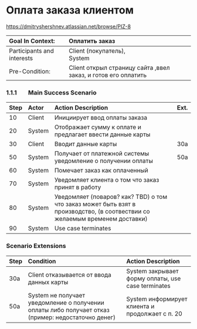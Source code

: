 # **Оплата заказа клиентом**
<https://dmitryshershnev.atlassian.net/browse/PIZ-8> 

|Goal In Context:|Оплатить заказ|
| :- | :- |
|Participants and interests|Client (покупатель), <br>System|
|Pre-Condition:|Client открыл страницу сайта ,ввел заказ, и готов его оплатить|
### **1.1.1        Main Success Scenario**

|**Step**|**Actor**|**Action Description**|**Ext.**|
| :- | :- | :- | :- |
|10|Client|Инициирует ввод оплаты заказа||
|20|System|Отображает сумму к оплате и предлагает ввести данные карты||
|30|Client|Вводит данные карты|30a|
|50|System|Получает от платежной системы уведомление о получении оплаты|50a|
|60|System|Помечает заказ как оплаченный||
|70|System|Уведомляет клиента о том что заказ принят в работу||
|80|System|Уведомляет (поваров? как? TBD) о том что заказ может быть взят в производство, (в соотвествии со желаемым временем доставки)||
|90|System|Use case terminates||
### **Scenario Extensions**

|**Step**|**Condition**|**Action Description**|
| :- | :- | :- |
|30a|Client отказывается от ввода данных карты|System закрывает форму оплаты, use case terminates|
|50a|System не получает уведомление о получении оплаты либо получает отказ (пример: недостаточно денег)|System информирует клиента и продолжает с п. 20|

